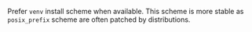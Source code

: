 Prefer `venv` install scheme when available. This scheme is more stable as `posix_prefix` scheme are often patched by distributions.
